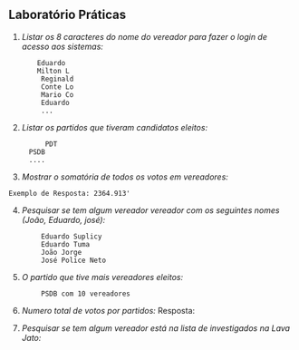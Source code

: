 Laboratório Práticas
--------------------



1. *_Listar os 8 caracteres do nome do vereador para fazer o login de acesso aos sistemas:_*

```Exemplo de resposta:
       Eduardo
       Milton L
        Reginald
        Conte Lo
        Mario Co
        Eduardo
        ...
```
	 
2. _Listar os partidos que tiveram candidatos eleitos:_
   
```Exemplo de Resposta:
         PDT
	 PSDB
	 ....
```

3. _Mostrar o somatória de todos os votos em vereadores:_
    
```Exemplo de Resposta: 2364.913'```


4. _Pesquisar se tem algum vereador vereador com os seguintes nomes (João, Eduardo, josé):_
```Exemplo de Resposta:
	    Eduardo Suplicy
		Eduardo Tuma
		João Jorge
		José Police Neto
```
        	
	
5. _O partido que tive mais vereadores eleitos:_
   
```Resposta: 
        PSDB com 10 vereadores
```
6. _Numero total de votos por partidos:_
   Resposta: 
   
7. _Pesquisar se tem algum vereador está na lista de investigados na Lava Jato:_ 
 
